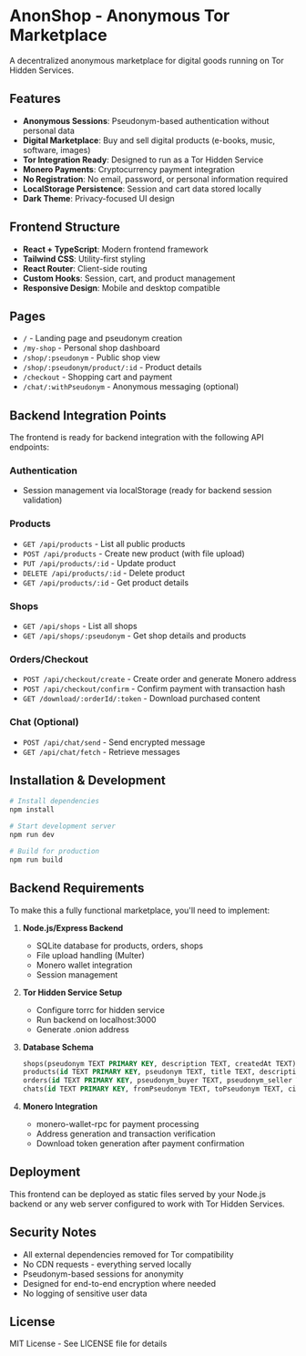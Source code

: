 
# AnonShop - Anonymous Tor Marketplace

A decentralized anonymous marketplace for digital goods running on Tor Hidden Services.

## Features

- **Anonymous Sessions**: Pseudonym-based authentication without personal data
- **Digital Marketplace**: Buy and sell digital products (e-books, music, software, images)
- **Tor Integration Ready**: Designed to run as a Tor Hidden Service
- **Monero Payments**: Cryptocurrency payment integration
- **No Registration**: No email, password, or personal information required
- **LocalStorage Persistence**: Session and cart data stored locally
- **Dark Theme**: Privacy-focused UI design

## Frontend Structure

- **React + TypeScript**: Modern frontend framework
- **Tailwind CSS**: Utility-first styling
- **React Router**: Client-side routing
- **Custom Hooks**: Session, cart, and product management
- **Responsive Design**: Mobile and desktop compatible

## Pages

- `/` - Landing page and pseudonym creation
- `/my-shop` - Personal shop dashboard
- `/shop/:pseudonym` - Public shop view
- `/shop/:pseudonym/product/:id` - Product details
- `/checkout` - Shopping cart and payment
- `/chat/:withPseudonym` - Anonymous messaging (optional)

## Backend Integration Points

The frontend is ready for backend integration with the following API endpoints:

### Authentication
- Session management via localStorage (ready for backend session validation)

### Products
- `GET /api/products` - List all public products
- `POST /api/products` - Create new product (with file upload)
- `PUT /api/products/:id` - Update product
- `DELETE /api/products/:id` - Delete product
- `GET /api/products/:id` - Get product details

### Shops
- `GET /api/shops` - List all shops
- `GET /api/shops/:pseudonym` - Get shop details and products

### Orders/Checkout
- `POST /api/checkout/create` - Create order and generate Monero address
- `POST /api/checkout/confirm` - Confirm payment with transaction hash
- `GET /download/:orderId/:token` - Download purchased content

### Chat (Optional)
- `POST /api/chat/send` - Send encrypted message
- `GET /api/chat/fetch` - Retrieve messages

## Installation & Development

```bash
# Install dependencies
npm install

# Start development server
npm run dev

# Build for production
npm run build
```

## Backend Requirements

To make this a fully functional marketplace, you'll need to implement:

1. **Node.js/Express Backend**
   - SQLite database for products, orders, shops
   - File upload handling (Multer)
   - Monero wallet integration
   - Session management

2. **Tor Hidden Service Setup**
   - Configure torrc for hidden service
   - Run backend on localhost:3000
   - Generate .onion address

3. **Database Schema**
   ```sql
   shops(pseudonym TEXT PRIMARY KEY, description TEXT, createdAt TEXT)
   products(id TEXT PRIMARY KEY, pseudonym TEXT, title TEXT, description TEXT, price REAL, currency TEXT, images TEXT, stock INTEGER, category TEXT, visibility INTEGER, createdAt TEXT, updatedAt TEXT)
   orders(id TEXT PRIMARY KEY, pseudonym_buyer TEXT, pseudonym_seller TEXT, productId TEXT, quantity INTEGER, price REAL, currency TEXT, paymentAddress TEXT, txHash TEXT, status TEXT, createdAt TEXT, updatedAt TEXT)
   chats(id TEXT PRIMARY KEY, fromPseudonym TEXT, toPseudonym TEXT, ciphertext TEXT, createdAt TEXT)
   ```

4. **Monero Integration**
   - monero-wallet-rpc for payment processing
   - Address generation and transaction verification
   - Download token generation after payment confirmation

## Deployment

This frontend can be deployed as static files served by your Node.js backend or any web server configured to work with Tor Hidden Services.

## Security Notes

- All external dependencies removed for Tor compatibility
- No CDN requests - everything served locally
- Pseudonym-based sessions for anonymity
- Designed for end-to-end encryption where needed
- No logging of sensitive user data

## License

MIT License - See LICENSE file for details
